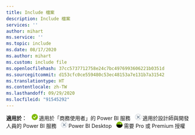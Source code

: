 ```yaml
---
title: Include 檔案
description: Include 檔案
services: ''
author: mihart
ms.service: ''
ms.topic: include
ms.date: 08/17/2020
ms.author: mihart
ms.custom: include file
ms.openlocfilehash: 37cc5737712758e24c7bc4976993606221b0351d
ms.sourcegitcommit: d153cfc0ce559480c53ec48153a7e131b7a31542
ms.translationtype: HT
ms.contentlocale: zh-TW
ms.lasthandoff: 09/29/2020
ms.locfileid: "91545292"
---
```

<Token>**適用於︰** ![適用。](media/yes.png)適用於「商務使用者」的 Power BI 服務 ![不適用。](media/no.png)適用於設計師與開發人員的 Power BI 服務 ![不適用。](media/no.png)Power BI Desktop ![取決於授權。](media/maybe.png)需要 Pro 或 Premium 授權 </Token>